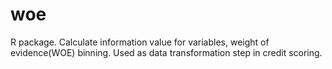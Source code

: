 woe
===
R package. Calculate information value for variables, weight of evidence(WOE) binning. Used as data transformation step in credit scoring.



